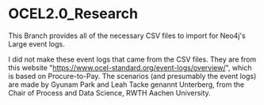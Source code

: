 # OCEL2.0_Research
This Branch provides all of the necessary CSV files to import for Neo4j's Large event logs. 

I did not make these event logs that came from the CSV files. They are from this website "https://www.ocel-standard.org/event-logs/overview/", which is based on Procure-to-Pay. The scenarios (and presumably the event logs) are made by Gyunam Park and Leah Tacke genannt Unterberg, from the Chair of Process and Data Science, RWTH Aachen University. 




